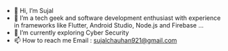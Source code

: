 - 👋 Hi, I’m Sujal
- 👀 I’m a tech geek and software development enthusiast with experience in frameworks like Flutter, Android Studio, Node.js and Firebase ...
- 🌱 I’m currently exploring Cyber Security
- 📫 How to reach me Email : sujalchauhan921@gmail.com 

<!---
CyberFreak01/CyberFreak01 is a ✨ special ✨ repository because its `README.md` (this file) appears on your GitHub profile.
You can click the Preview link to take a look at your changes.
--->
